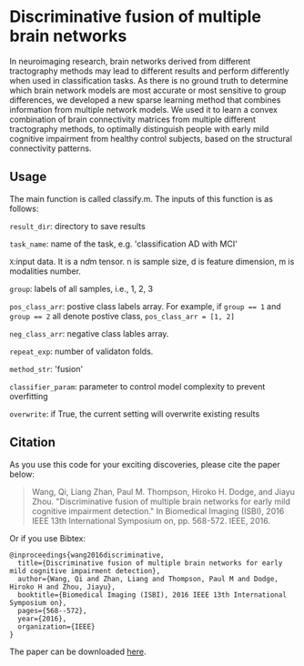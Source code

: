 # Discriminative fusion of multiple brain networks

In neuroimaging research, brain networks derived from different tractography methods may lead to different results and perform differently when used in classification tasks. As there is no ground truth to determine which brain network models are most accurate or most sensitive to group differences, we developed a new sparse learning method that combines information from multiple network models. We used it to learn a convex combination of brain connectivity matrices from multiple different tractography methods, to optimally distinguish people with early mild cognitive  impairment from  healthy control subjects, based on the structural connectivity patterns. 

## Usage
The main function is called classify.m. The inputs of this function is as follows: 

`result_dir`: directory to save results

`task_name`: name of the task, e.g. 'classification AD with MCI'

`X`:input data. It is a n*d*m tensor. n is sample size, d is feature dimension, m is modalities number.

`group`: labels of all samples, i.e., 1, 2, 3

`pos_class_arr`: postive class labels array. For example, if `group == 1` and `group == 2` all denote postive class, `pos_class_arr = [1, 2]` 

`neg_class_arr`: negative class lables array.

`repeat_exp`: number of validaton folds. 

`method_str`: 'fusion'

`classifier_param`: parameter to control model complexity to prevent overfitting

`overwrite`: if True, the current setting will overwrite existing results

## Citation

As you use this code for your exciting discoveries, please cite the paper below:

> Wang, Qi, Liang Zhan, Paul M. Thompson, Hiroko H. Dodge, and Jiayu Zhou. "Discriminative fusion of multiple brain networks for early mild cognitive impairment detection." In Biomedical Imaging (ISBI), 2016 IEEE 13th International Symposium on, pp. 568-572. IEEE, 2016.

Or if you use Bibtex:

```
@inproceedings{wang2016discriminative,
  title={Discriminative fusion of multiple brain networks for early mild cognitive impairment detection},
  author={Wang, Qi and Zhan, Liang and Thompson, Paul M and Dodge, Hiroko H and Zhou, Jiayu},
  booktitle={Biomedical Imaging (ISBI), 2016 IEEE 13th International Symposium on},
  pages={568--572},
  year={2016},
  organization={IEEE}
}
```

The paper can be downloaded [here](http://jiayuzhou.github.io/papers/qwangISBI16.pdf). 

